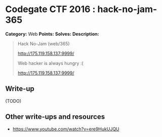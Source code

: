 # Codegate CTF 2016 : hack-no-jam-365

**Category:** Web
**Points:** 
**Solves:** 
**Description:**

> Hack No-Jam (web/365)
> 
> <http://175.119.158.137:9999/>
> 
> 
> Web hacker is always hungry :(
> 
> <http://175.119.158.137:9999/>


## Write-up

(TODO)

## Other write-ups and resources

* <https://www.youtube.com/watch?v=ere9HukUJQU>
